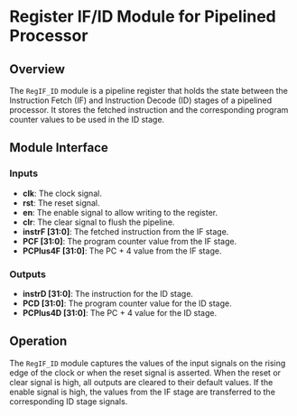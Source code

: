 # Register IF/ID Module for Pipelined Processor

## Overview

The `RegIF_ID` module is a pipeline register that holds the state between the Instruction Fetch (IF) and Instruction Decode (ID) stages of a pipelined processor. It stores the fetched instruction and the corresponding program counter values to be used in the ID stage.

## Module Interface

### Inputs

- **clk**: The clock signal.
- **rst**: The reset signal.
- **en**: The enable signal to allow writing to the register.
- **clr**: The clear signal to flush the pipeline.
- **instrF [31:0]**: The fetched instruction from the IF stage.
- **PCF [31:0]**: The program counter value from the IF stage.
- **PCPlus4F [31:0]**: The PC + 4 value from the IF stage.

### Outputs

- **instrD [31:0]**: The instruction for the ID stage.
- **PCD [31:0]**: The program counter value for the ID stage.
- **PCPlus4D [31:0]**: The PC + 4 value for the ID stage.

## Operation

The `RegIF_ID` module captures the values of the input signals on the rising edge of the clock or when the reset signal is asserted. When the reset or clear signal is high, all outputs are cleared to their default values. If the enable signal is high, the values from the IF stage are transferred to the corresponding ID stage signals.
